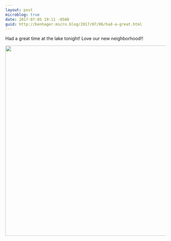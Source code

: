 ```yaml
---
layout: post
microblog: true
date: 2017-07-05 19:11 -0500
guid: http://benhager.micro.blog/2017/07/06/had-a-great.html
---
```

Had a great time at the lake tonight! Love our new neighborhood!!

<img src="http://hager.blog/uploads/2017/2640b9469a.jpg" width="600" height="600" style="height: auto" />

